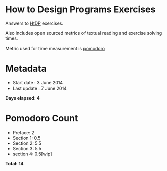 How to Design Programs Exercises
================================

Answers to [HtDP](http://htdp.org/2003-09-26/Book/curriculum-Z-H-1.html)
exercises.

Also includes open sourced metrics of textual reading and exercise solving times.

Metric used for time measurement is [pomodoro](http://pomodorotechnique.com)

Metadata
========

- Start date : 3 June 2014
- Last update : 7 June 2014

**Days elapsed: 4**


Pomodoro Count
==============

- Preface: 2
- Section 1: 0.5
- Section 2: 5.5
- Section 3: 5.5
- section 4: 0.5[wip]

**Total: 14**
